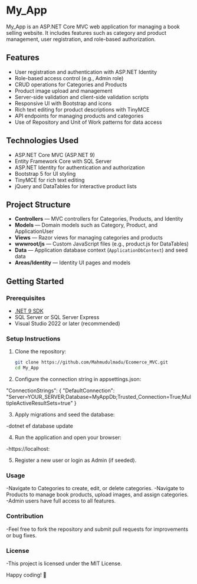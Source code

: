 # My_App

My_App is an ASP.NET Core MVC web application for managing a book selling website. It includes features such as category and product management, user registration, and role-based authorization.

## Features

- User registration and authentication with ASP.NET Identity  
- Role-based access control (e.g., Admin role)  
- CRUD operations for Categories and Products  
- Product image upload and management  
- Server-side validation and client-side validation scripts  
- Responsive UI with Bootstrap and icons  
- Rich text editing for product descriptions with TinyMCE  
- API endpoints for managing products and categories  
- Use of Repository and Unit of Work patterns for data access  

## Technologies Used

- ASP.NET Core MVC (ASP.NET 9)  
- Entity Framework Core with SQL Server  
- ASP.NET Identity for authentication and authorization  
- Bootstrap 5 for UI styling  
- TinyMCE for rich text editing  
- jQuery and DataTables for interactive product lists  

## Project Structure

- **Controllers** — MVC controllers for Categories, Products, and Identity  
- **Models** — Domain models such as Category, Product, and ApplicationUser  
- **Views** — Razor views for managing categories and products  
- **wwwroot/js** — Custom JavaScript files (e.g., product.js for DataTables)  
- **Data** — Application database context (`ApplicationDbContext`) and seed data  
- **Areas/Identity** — Identity UI pages and models  

## Getting Started

### Prerequisites

- [.NET 9 SDK](https://dotnet.microsoft.com/en-us/download/dotnet/9.0)  
- SQL Server or SQL Server Express  
- Visual Studio 2022 or later (recommended)  

### Setup Instructions

1. Clone the repository:

   ```bash
   git clone https://github.com/Mahmudulmadu/Ecomerce_MVC.git
   cd My_App
2. Configure the connection string in appsettings.json:


"ConnectionStrings": {
    "DefaultConnection": "Server=YOUR_SERVER;Database=MyAppDb;Trusted_Connection=True;MultipleActiveResultSets=true"
}


3. Apply migrations and seed the database:


-dotnet ef database update


4. Run the application and open your browser:


-https://localhost:<your-port>

5. Register a new user or login as Admin (if seeded).

### Usage
-Navigate to Categories to create, edit, or delete categories.
-Navigate to Products to manage book products, upload images, and assign categories.
-Admin users have full access to all features.

### Contribution
-Feel free to fork the repository and submit pull requests for improvements or bug fixes.

### License
-This project is licensed under the MIT License.


Happy coding! 🚀


